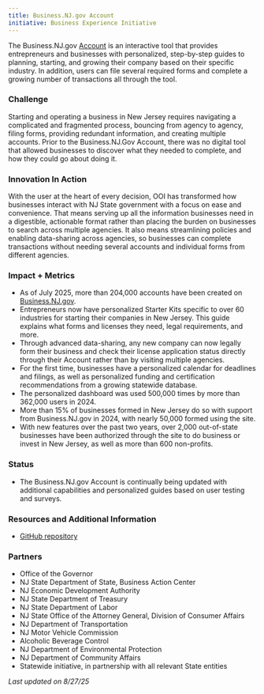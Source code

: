 ```yaml
---
title: Business.NJ.gov Account
initiative: Business Experience Initiative
---
```


The Business.NJ.gov [Account](https://navigator.business.nj.gov/) is an interactive tool that provides entrepreneurs and businesses with personalized, step-by-step guides to planning, starting, and growing their company based on their specific industry. In addition, users can file several required forms and complete a growing number of transactions all through the tool.

### Challenge

Starting and operating a business in New Jersey requires navigating a complicated and fragmented process, bouncing from agency to agency, filing forms, providing redundant information, and creating multiple accounts. Prior to the Business.NJ.Gov Account, there was no digital tool that allowed businesses to discover what they needed to complete, and how they could go about doing it.

### Innovation In Action

With the user at the heart of every decision, OOI has transformed how businesses interact with NJ State government with a focus on ease and convenience. That means serving up all the information businesses need in a digestible, actionable format rather than placing the burden on businesses to search across multiple agencies. It also means streamlining policies and enabling data-sharing across agencies, so businesses can complete transactions without needing several accounts and individual forms from different agencies.

### Impact \+ Metrics

- As of July 2025, more than 204,000 accounts have been created on [Business.NJ.gov](https://business.nj.gov).
- Entrepreneurs now have personalized Starter Kits specific to over 60 industries for starting their companies in New Jersey. This guide explains what forms and licenses they need, legal requirements, and more.
- Through advanced data-sharing, any new company can now legally form their business and check their license application status directly through their Account rather than by visiting multiple agencies.
- For the first time, businesses have a personalized calendar for deadlines and filings, as well as personalized funding and certification recommendations from a growing statewide database.
- The personalized dashboard was used 500,000 times by more than 362,000 users in 2024\.
- More than 15% of businesses formed in New Jersey do so with support from Business.NJ.gov in 2024, with nearly 50,000 formed using the site.
- With new features over the past two years, over 2,000 out-of-state businesses have been authorized through the site to do business or invest in New Jersey, as well as more than 600 non-profits.

### Status

- The Business.NJ.gov Account is continually being updated with additional capabilities and personalized guides based on user testing and surveys.

### Resources and Additional Information

- [GitHub repository](https://github.com/newjersey/navigator.business.nj.gov)

### Partners

- Office of the Governor
- NJ State Department of State, Business Action Center
- NJ Economic Development Authority
- NJ State Department of Treasury
- NJ State Department of Labor
- NJ State Office of the Attorney General, Division of Consumer Affairs
- NJ Department of Transportation
- NJ Motor Vehicle Commission
- Alcoholic Beverage Control
- NJ Department of Environmental Protection
- NJ Department of Community Affairs
- Statewide initiative, in partnership with all relevant State entities

_Last updated on 8/27/25_
